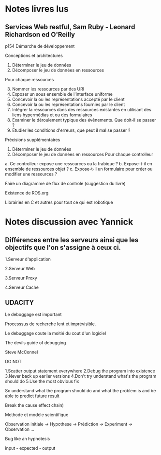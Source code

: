 # Notes livres lus

## Services Web restful, Sam Ruby - Leonard Richardson ed O'Reilly

p154 Démarche de développement

Conceptions et architectures

1. Déterminer le jeu de données
2. Décomposer le jeu de données en ressources

Pour chaque ressources

3. Nommer les ressources par des URI
4. Exposer un sous ensemble de l'interface uniforme
5. Concevoir la ou les représentations accepté par le client
6. Concevoir la ou les représentations fournies par le client
7. Intégrer la ressources dans des ressources existantes en utilisant des liens hypermédias et ou des formulaires
8. Examiner le déroulement typique des évènements. Que doit-il se passer ?
9. Etudier les conditions d'erreurs, que peut il mal se passer ?

Précisions supplémentaires

1. Déterminer le jeu de données
2. Décomposer le jeu de données en ressources
Pour chaque controlleur

a. Ce controlleur expose une ressources ou la frabique ?
b. Expose-t-il en ensemble de ressources objet ?
c. Expose-t-il un formulaire pour créer ou modifier une ressources ?


Faire un diagramme de flux de controle (suggestion du livre)

Existence de ROS.org 

Librairies en C et autres pour tout ce qui est robotique


# Notes discussion avec Yannick

## Différences entre les serveurs ainsi que les objectifs que l'on s'assigne à ceux ci.

1.Serveur d'application

2.Serveur Web

3.Serveur Proxy

4.Serveur Cache


## UDACITY

Le deboggage est important 

Processsus de recherche lent et imprévisible.

Le debuggage coute la moitié du cout d'un logiciel


The devils guide of debugging

Steve McConnel

DO NOT 

1.Scatter output statement everywhere
2.Debug the program into existence
3.Never back up earlier versions
4.Don't try understand what's the program should do
5.Use the most obvious fix

So understand what the program should do and what the problem is and be able to predict future result

Break the cause effect chain)

Methode et modèle scientifique

Observation initiale -> Hypothese -> Prédiction -> Experiment -> Observation ...

Bug like an hyphotesis

input - expected - output
